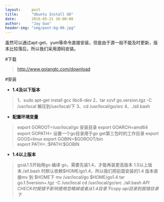 ```yaml
---
layout:     post
title:      "Ubuntu Install GO"
date:       2016-05-21 16:00:00
author:     "Jay Guo"
header-img: "img/post-bg-06.jpg"
---
```


虽然可以通过apt-get、yum等命令直接安装，但是由于源一般不能及时更新，版本比较落后，所以我们采用源码安装。

#下载
>http://www.golangtc.com/download

#安装
*  **1.4及以下版本**
>1、sudo apt-get install gcc libc6-dev
2、tar xzvf go.version.tgz -C /usr/local 解压到/usr/local/下
3、cd /usr/local/go/src
4、./all.bash


* **配置环境变量**
>export GOROOT=/usr/local/go 安装目录
 export GOARCH=amd64               
 export GOPATH=       设置一个go目录用于go get第三包时的工作目录
 export GOOS=linux
 export GOBIN=\$GOROOT/bin           
 export PATH=.:\$PATH:$GOBIN

* **1.4以上版本**
>go从1.5开始用go 编译 go，需要先装1.4，才能再装更高版本
>1.5以上版本./all.bash 时默认依赖\$HOME/go1.4，所以我们把前面安装的1.4 版本直接mv 到 \$HOME下
>mv /usr/local/go \$HOME/go1.4
>tar go.1.5version+.tgz -C /usr/local
>cd /usr/local/go/src
>./all.bash
> *API CHECK时报错不影响使用忽略掉或者从1.4目录下copy api目录到报错目录下*




     
 


